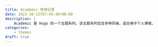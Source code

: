 ```yaml
---
title: Academic 常用记录
date: 2023-10-22T07:43:49+08:00
description: |
    Academic 是 Hugo 的一个主题系列。该主题系列包含多种风格，适合用于个人博客。
categories:
    - themes
draft: true
---
```

